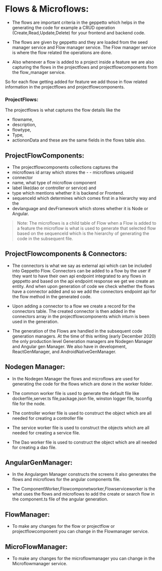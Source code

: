 # Flows & Microflows:
- The flows are important criteria in the geppetto which helps in the generating the code for example a CRUD operation (Create,Read,Update,Delete) for your frontend and backend code.

- The flows are given by geppetto and they are loaded from the seed manager service and Flow manager service. The Flow manager service is where the flow related the operations are done.
- Also whenever a flow is added to a project inside a feature we are also capturing the flows in the projectflows and projectflowcomponents from the flow_manager service.

So for each flow getting added for feature we add those in flow related information in the projectflows and projectflowcomponents.

### ProjectFlows:
The projectflows is what captures the flow details like the
- flowname,
- description,
- flowtype,
- Type,
- actiononData
and these are the same fields in the flows table also.

## ProjectFlowComponents:
- The projectflowcomponents collections captures the 
- microflows id array which stores the - - microflows uniqueid
- connector
- name, what type of microflow component 
- label like(dao or controller or service) and
- type which mentions whether it is backend or Frontend.
- sequenceId which determines which comes first in a hierarchy way and the 
- devlanguage and devFramework which stores whether it is Node or Angular.



> Note: The microflows is  a child table of Flow when a Flow is added to a feature the microflow is what is used to generate that selected flow based on the sequenceId which is the hierarchy of generating the code in the subsequent file.

## ProjectFlowcomponents & Connectors:
- The connectors is what we say as external api which can be included into Geppetto Flow. Connectors can be added to a flow by the user if they want to have their own api endpoint integrated to any flows in geppetto and based on the api endpoint response we get we create an entity. And when upon generation of code we check whether the flows have a connector added and so we add the connectors endpoint api for the flow method in the generated code. 

- Upon adding a connector to a flow we create a record for the connectors table. The created connector is then added in the connectors array in the projectflowcomponents which inturn is been used in the generation.
 
- The generation of the Flows are handled in the subsequent code generation managers. At the time of this writing (early December 2020) the only production level Generation managers are Nodegen Manager and Angular gen Manager. We also have in development, ReactGenManager, and AndroidNativeGenManager.







## Nodegen Manager:
- In the Nodegen Manager the flows and microflows are used for generating the code for the flows which are done in the worker folder.

- The common worker file is used to generate the default file like dockerfile,server.ts file,package.json file, winston logger file, tsconfig file for the node.

- The controller worker file is used to construct the object which are all needed for creating a controller file

- The service worker file is used to construct the objects which are all needed for creating a service file.

- The Dao worker file is used to construct the object which are all needed for creating a dao file.

## AngularGenManager:
- In the Angulargen Manager constructs the screens it also generates the flows and microflows for the angular components file.

- The ComponentWorker,Flowcomponetworker,Flowserviceworker is the what uses the flows and microflows to add the create or search flow in the component.ts file of the angular generation.

## FlowManager:

- To make any changes for the flow or projectflow or projectflowcomponent you can change in the Flowmanager service.

## MicroFlowManager:

- To make any changes for the microflowmanager you can change in the Microflowmanager service.

